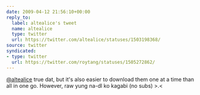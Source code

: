 ```yaml
---
date: 2009-04-12 21:56:10+00:00
reply_to:
  label: altealice's tweet
  name: altealice
  type: twitter
  url: https://twitter.com/altealice/statuses/1503198368/
source: twitter
syndicated:
- type: twitter
  url: https://twitter.com/roytang/statuses/1505272862/
---
```


[@altealice](https://twitter.com/altealice/) true dat, but it's also easier to download them one at a time than all in one go. However, raw yung na-dl ko kagabi (no subs) &gt;.&lt;